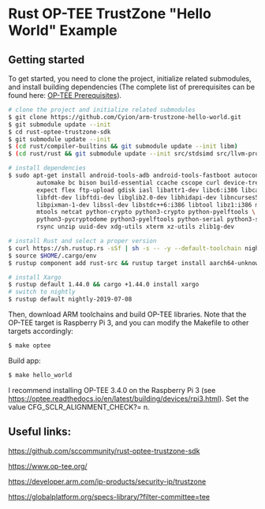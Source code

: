 # Rust OP-TEE TrustZone "Hello World" Example

## Getting started

To get started, you need to clone the project, initialize related submodules,
and install building dependencies (The complete list of prerequisites can be found here: [OP-TEE Prerequisites](https://optee.readthedocs.io/en/latest/building/prerequisites.html)).

``` sh
# clone the project and initialize related submodules
$ git clone https://github.com/Cyion/arm-trustzone-hello-world.git
$ git submodule update --init
$ cd rust-optee-trustzone-sdk
$ git submodule update --init
$ (cd rust/compiler-builtins && git submodule update --init libm)
$ (cd rust/rust && git submodule update --init src/stdsimd src/llvm-project)

# install dependencies
$ sudo apt-get install android-tools-adb android-tools-fastboot autoconf \
        automake bc bison build-essential ccache cscope curl device-tree-compiler \
        expect flex ftp-upload gdisk iasl libattr1-dev libc6:i386 libcap-dev \
        libfdt-dev libftdi-dev libglib2.0-dev libhidapi-dev libncurses5-dev \
        libpixman-1-dev libssl-dev libstdc++6:i386 libtool libz1:i386 make \
        mtools netcat python-crypto python3-crypto python-pyelftools \
        python3-pycryptodome python3-pyelftools python-serial python3-serial \
        rsync unzip uuid-dev xdg-utils xterm xz-utils zlib1g-dev

# install Rust and select a proper version
$ curl https://sh.rustup.rs -sSf | sh -s -- -y --default-toolchain nightly-2019-07-08
$ source $HOME/.cargo/env
$ rustup component add rust-src && rustup target install aarch64-unknown-linux-gnu arm-unknown-linux-gnueabihf

# install Xargo
$ rustup default 1.44.0 && cargo +1.44.0 install xargo
# switch to nightly
$ rustup default nightly-2019-07-08
```

Then, download ARM toolchains and build OP-TEE libraries. Note that the OP-TEE
target is Raspberry Pi 3, and you can modify the Makefile to other targets accordingly:

``` sh
$ make optee
```

Build app:

``` sh
$ make hello_world
```

I recommend installing OP-TEE 3.4.0 on the Raspberry Pi 3
(see https://optee.readthedocs.io/en/latest/building/devices/rpi3.html). Set the value CFG_SCLR_ALIGNMENT_CHECK?= n.

## Useful links:

https://github.com/sccommunity/rust-optee-trustzone-sdk

https://www.op-tee.org/

https://developer.arm.com/ip-products/security-ip/trustzone

https://globalplatform.org/specs-library/?filter-committee=tee

